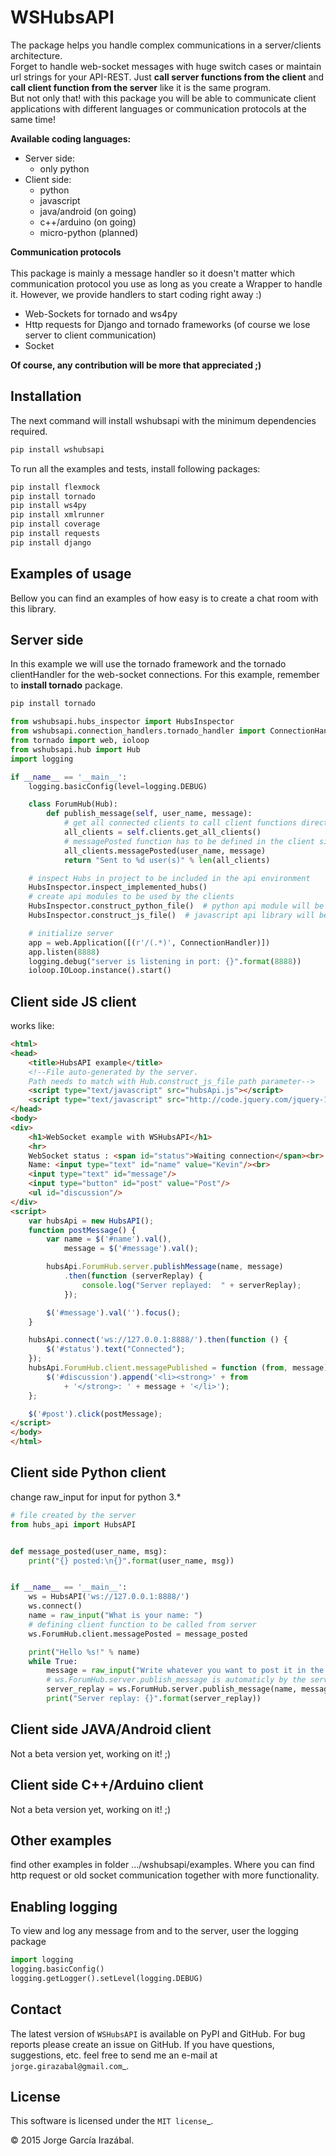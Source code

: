 WSHubsAPI
================================================


The package helps you handle complex communications in a server/clients architecture.<br />
Forget to handle web-socket messages with huge switch cases or maintain url strings for your API-REST.
Just **call server functions from the client** and **call client function from the server** like it is the same program.<br />
But not only that! with this package you will be able to communicate client applications with different languages or communication protocols at the same time!

**Available coding languages:** <br />
* Server side:
   * only python
* Client side:
   * python
   * javascript
   * java/android (on going)
   * c++/arduino (on going)
   * micro-python (planned)

**Communication protocols** <br /> <br />
This package is mainly a message handler so it doesn't matter which communication protocol you use as long as you create a Wrapper to handle it. However, we provide handlers to start coding right away :)
* Web-Sockets for tornado and ws4py
* Http requests for Django and tornado frameworks (of course we lose server to client communication)
* Socket

**Of course, any contribution will be more that appreciated ;)**

Installation
-----------------
The next command will install wshubsapi with the minimum dependencies required.
```bash
pip install wshubsapi
```
To run all the examples and tests, install following packages:
```bash
pip install flexmock
pip install tornado
pip install ws4py
pip install xmlrunner
pip install coverage
pip install requests
pip install django
```

Examples of usage
-----------------
Bellow you can find an examples of how easy is to create a chat room with this library.

Server side
-----------------
In this example we will use the tornado framework and the tornado clientHandler for the web-socket connections.
For this example, remember to **install tornado** package.
```bash
pip install tornado
```

```python
from wshubsapi.hubs_inspector import HubsInspector
from wshubsapi.connection_handlers.tornado_handler import ConnectionHandler
from tornado import web, ioloop
from wshubsapi.hub import Hub
import logging

if __name__ == '__main__':
    logging.basicConfig(level=logging.DEBUG)

    class ForumHub(Hub):
        def publish_message(self, user_name, message):
            # get all connected clients to call client functions directly from here
            all_clients = self.clients.get_all_clients()
            # messagePosted function has to be defined in the client side
            all_clients.messagePosted(user_name, message)
            return "Sent to %d user(s)" % len(all_clients)

    # inspect Hubs in project to be included in the api environment
    HubsInspector.inspect_implemented_hubs()
    # create api modules to be used by the clients
    HubsInspector.construct_python_file()  # python api module will be created in current working dir
    HubsInspector.construct_js_file()  # javascript api library will be created in current working dir

    # initialize server
    app = web.Application([(r'/(.*)', ConnectionHandler)])
    app.listen(8888)
    logging.debug("server is listening in port: {}".format(8888))
    ioloop.IOLoop.instance().start()
```
    
Client side JS client
-----------------
works like:

```html
<html>
<head>
    <title>HubsAPI example</title>
    <!--File auto-generated by the server.
    Path needs to match with Hub.construct_js_file path parameter-->
    <script type="text/javascript" src="hubsApi.js"></script>
    <script type="text/javascript" src="http://code.jquery.com/jquery-1.4.2.js"></script>
</head>
<body>
<div>
    <h1>WebSocket example with WSHubsAPI</h1>
    <hr>
    WebSocket status : <span id="status">Waiting connection</span><br>
    Name: <input type="text" id="name" value="Kevin"/><br>
    <input type="text" id="message"/>
    <input type="button" id="post" value="Post"/>
    <ul id="discussion"/>
</div>
<script>
    var hubsApi = new HubsAPI();
    function postMessage() {
        var name = $('#name').val(),
            message = $('#message').val();

        hubsApi.ForumHub.server.publishMessage(name, message)
            .then(function (serverReplay) {
                console.log("Server replayed:  " + serverReplay);
            });

        $('#message').val('').focus();
    }

    hubsApi.connect('ws://127.0.0.1:8888/').then(function () {
        $('#status').text("Connected");
    });
    hubsApi.ForumHub.client.messagePublished = function (from, message) {
        $('#discussion').append('<li><strong>' + from
            + '</strong>: ' + message + '</li>');
    };

    $('#post').click(postMessage);
</script>
</body>
</html>
```

Client side Python client
-----------------
change raw_input for input for python 3.*
```python
# file created by the server
from hubs_api import HubsAPI


def message_posted(user_name, msg):
    print("{} posted:\n{}".format(user_name, msg))


if __name__ == '__main__':
    ws = HubsAPI('ws://127.0.0.1:8888/')
    ws.connect()
    name = raw_input("What is your name: ")
    # defining client function to be called from server
    ws.ForumHub.client.messagePosted = message_posted

    print("Hello %s!" % name)
    while True:
        message = raw_input("Write whatever you want to post it in the forum: ")
        # ws.ForumHub.server.publish_message is automaticly by the server in HugsAPI module
        server_replay = ws.ForumHub.server.publish_message(name, message).result(timeout=3)
        print("Server replay: {}".format(server_replay))
```

Client side JAVA/Android client
-----------------

Not a beta version yet, working on it! ;)

Client side C++/Arduino client
-----------------

Not a beta version yet, working on it! ;)

Other examples
-----------------
find other examples in folder .../wshubsapi/examples.
Where you can find http request or old socket communication together with more functionality.

Enabling logging
-----------------

To view and log any message from and to the server, user the logging package

```python
import logging
logging.basicConfig()
logging.getLogger().setLevel(logging.DEBUG)
```
Contact
-------

The latest version of ``WSHubsAPI`` is available on PyPI and GitHub.
For bug reports please create an issue on GitHub.
If you have questions, suggestions, etc. feel free to send me
an e-mail at `jorge.girazabal@gmail.com`_.

License
-------

This software is licensed under the `MIT license`_.

© 2015 Jorge García Irazábal.
